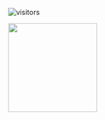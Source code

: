 ![visitors](https://visitor-badge.glitch.me/badge?page_id=page.stephani-sj)




<img height="180em" src="https://github-readme-stats.vercel.app/api?username=stephani-sj&show_icons=true&hide_border=true&&count_private=true&include_all_commits=true" />
